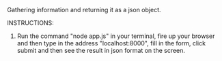 Gathering information and returning it as a json object.

INSTRUCTIONS:

1. Run the command "node app.js" in your terminal, fire up your browser and then type in the address "localhost:8000", fill in the form, click submit and then see the result in json format on the screen.
